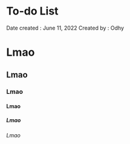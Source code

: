 # To-do List
Date created : June 11, 2022
Created by   : Odhy

# Lmao
## Lmao
### Lmao
#### Lmao
##### Lmao
###### Lmao
